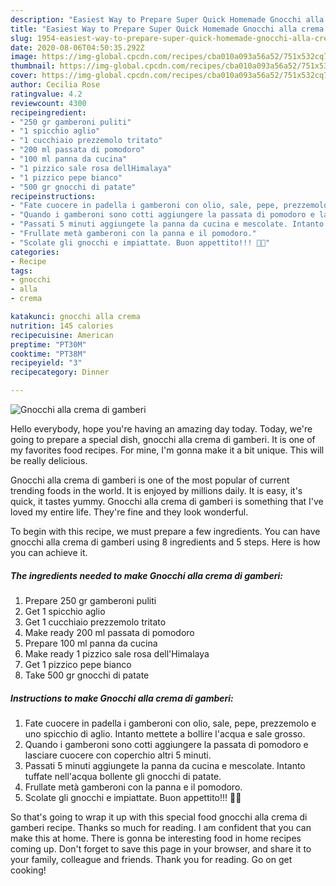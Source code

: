 ```yaml
---
description: "Easiest Way to Prepare Super Quick Homemade Gnocchi alla crema di gamberi"
title: "Easiest Way to Prepare Super Quick Homemade Gnocchi alla crema di gamberi"
slug: 1954-easiest-way-to-prepare-super-quick-homemade-gnocchi-alla-crema-di-gamberi
date: 2020-08-06T04:50:35.292Z
image: https://img-global.cpcdn.com/recipes/cba010a093a56a52/751x532cq70/gnocchi-alla-crema-di-gamberi-recipe-main-photo.jpg
thumbnail: https://img-global.cpcdn.com/recipes/cba010a093a56a52/751x532cq70/gnocchi-alla-crema-di-gamberi-recipe-main-photo.jpg
cover: https://img-global.cpcdn.com/recipes/cba010a093a56a52/751x532cq70/gnocchi-alla-crema-di-gamberi-recipe-main-photo.jpg
author: Cecilia Rose
ratingvalue: 4.2
reviewcount: 4300
recipeingredient:
- "250 gr gamberoni puliti"
- "1 spicchio aglio"
- "1 cucchiaio prezzemolo tritato"
- "200 ml passata di pomodoro"
- "100 ml panna da cucina"
- "1 pizzico sale rosa dellHimalaya"
- "1 pizzico pepe bianco"
- "500 gr gnocchi di patate"
recipeinstructions:
- "Fate cuocere in padella i gamberoni con olio, sale, pepe, prezzemolo e uno spicchio di aglio. Intanto mettete a bollire l&#39;acqua e sale grosso."
- "Quando i gamberoni sono cotti aggiungere la passata di pomodoro e lasciare cuocere con coperchio altri 5 minuti."
- "Passati 5 minuti aggiungete la panna da cucina e mescolate. Intanto tuffate nell&#39;acqua bollente gli gnocchi di patate."
- "Frullate metà gamberoni con la panna e il pomodoro."
- "Scolate gli gnocchi e impiattate. Buon appettito!!! 🍴🥂"
categories:
- Recipe
tags:
- gnocchi
- alla
- crema

katakunci: gnocchi alla crema 
nutrition: 145 calories
recipecuisine: American
preptime: "PT30M"
cooktime: "PT38M"
recipeyield: "3"
recipecategory: Dinner

---
```



![Gnocchi alla crema di gamberi](https://img-global.cpcdn.com/recipes/cba010a093a56a52/751x532cq70/gnocchi-alla-crema-di-gamberi-recipe-main-photo.jpg)

Hello everybody, hope you're having an amazing day today. Today, we're going to prepare a special dish, gnocchi alla crema di gamberi. It is one of my favorites food recipes. For mine, I'm gonna make it a bit unique. This will be really delicious.

Gnocchi alla crema di gamberi is one of the most popular of current trending foods in the world. It is enjoyed by millions daily. It is easy, it's quick, it tastes yummy. Gnocchi alla crema di gamberi is something that I've loved my entire life. They're fine and they look wonderful.




To begin with this recipe, we must prepare a few ingredients. You can have gnocchi alla crema di gamberi using 8 ingredients and 5 steps. Here is how you can achieve it.

<!--inarticleads1-->

##### The ingredients needed to make Gnocchi alla crema di gamberi:

1. Prepare 250 gr gamberoni puliti
1. Get 1 spicchio aglio
1. Get 1 cucchiaio prezzemolo tritato
1. Make ready 200 ml passata di pomodoro
1. Prepare 100 ml panna da cucina
1. Make ready 1 pizzico sale rosa dell&#39;Himalaya
1. Get 1 pizzico pepe bianco
1. Take 500 gr gnocchi di patate




<!--inarticleads2-->

##### Instructions to make Gnocchi alla crema di gamberi:

1. Fate cuocere in padella i gamberoni con olio, sale, pepe, prezzemolo e uno spicchio di aglio. Intanto mettete a bollire l&#39;acqua e sale grosso.
1. Quando i gamberoni sono cotti aggiungere la passata di pomodoro e lasciare cuocere con coperchio altri 5 minuti.
1. Passati 5 minuti aggiungete la panna da cucina e mescolate. Intanto tuffate nell&#39;acqua bollente gli gnocchi di patate.
1. Frullate metà gamberoni con la panna e il pomodoro.
1. Scolate gli gnocchi e impiattate. Buon appettito!!! 🍴🥂




So that's going to wrap it up with this special food gnocchi alla crema di gamberi recipe. Thanks so much for reading. I am confident that you can make this at home. There is gonna be interesting food in home recipes coming up. Don't forget to save this page in your browser, and share it to your family, colleague and friends. Thank you for reading. Go on get cooking!

